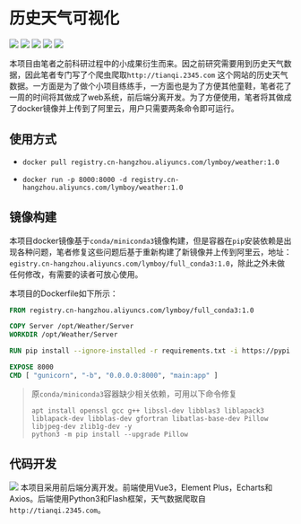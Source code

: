 # 历史天气可视化

![](https://itbird.oss-cn-beijing.aliyuncs.com/img-md/2022/01/09/Weather-v1.0-informational.svg)  ![](https://itbird.oss-cn-beijing.aliyuncs.com/img-md/2022/01/09/vue-v3.2.26-green.svg) ![](https://itbird.oss-cn-beijing.aliyuncs.com/img-md/2022/01/09/element--plus-v1.3.0-orange.svg)  ![](https://itbird.oss-cn-beijing.aliyuncs.com/img-md/2022/01/09/Flask-v2.0.2-green.svg) ![](https://itbird.oss-cn-beijing.aliyuncs.com/img-md/2022/01/09/liscense.svg)

本项目由笔者之前科研过程中的小成果衍生而来。因之前研究需要用到历史天气数据，因此笔者专门写了个爬虫爬取`http://tianqi.2345.com` 这个网站的历史天气数据。一方面是为了做个小项目练练手，一方面也是为了方便其他童鞋，笔者花了一周的时间将其做成了web系统，前后端分离开发。为了方便使用，笔者将其做成了docker镜像并上传到了阿里云，用户只需要两条命令即可运行。

## 使用方式

+ ```shell
  docker pull registry.cn-hangzhou.aliyuncs.com/lymboy/weather:1.0
  ```

+ ```shell
  docker run -p 8000:8000 -d registry.cn-hangzhou.aliyuncs.com/lymboy/weather:1.0
  ```

## 镜像构建

本项目docker镜像基于`conda/miniconda3`镜像构建，但是容器在`pip`安装依赖是出现各种问题，笔者修复这些问题后基于重新构建了新镜像并上传到阿里云，地址：`egistry.cn-hangzhou.aliyuncs.com/lymboy/full_conda3:1.0`，除此之外未做任何修改，有需要的读者可放心使用。

本项目的Dockerfile如下所示：

```dockerfile
FROM registry.cn-hangzhou.aliyuncs.com/lymboy/full_conda3:1.0

COPY Server /opt/Weather/Server
WORKDIR /opt/Weather/Server

RUN pip install --ignore-installed -r requirements.txt -i https://pypi.tuna.tsinghua.edu.cn/simple

EXPOSE 8000
CMD [ "gunicorn", "-b", "0.0.0.0:8000", "main:app" ]
```

> 原`conda/miniconda3`容器缺少相关依赖，可用以下命令修复
>
> ```shell
> apt install openssl gcc g++ libssl-dev libblas3 liblapack3 liblapack-dev libblas-dev gfortran libatlas-base-dev Pillow libjpeg-dev zlib1g-dev -y
> python3 -m pip install --upgrade Pillow
> ```

## 代码开发

![](https://itbird.oss-cn-beijing.aliyuncs.com/img-md/2022/01/09/architecture.png)
本项目采用前后端分离开发。前端使用Vue3，Element Plus，Echarts和Axios。后端使用Python3和Flash框架，天气数据爬取自`http://tianqi.2345.com`。







